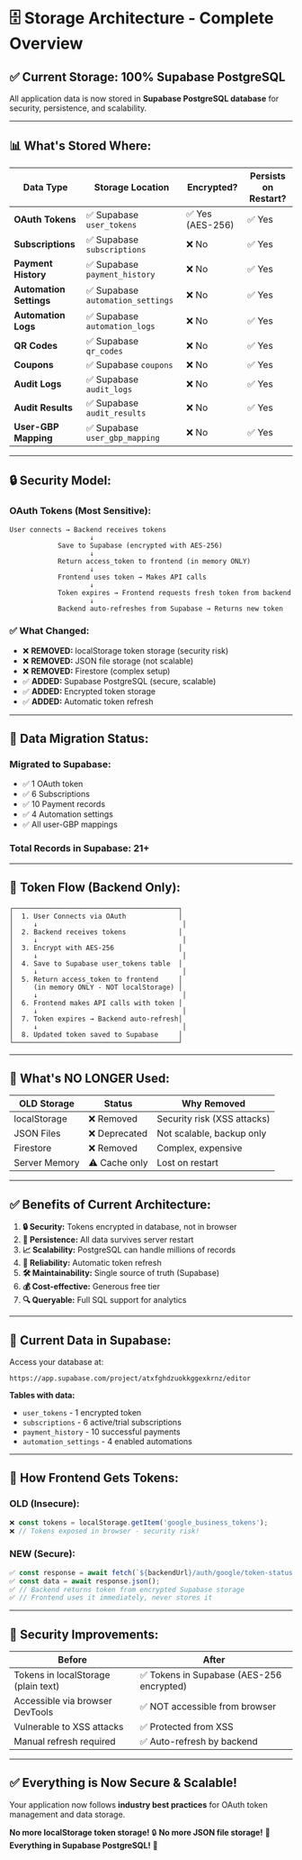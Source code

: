 # 🗄️ Storage Architecture - Complete Overview

## ✅ **Current Storage: 100% Supabase PostgreSQL**

All application data is now stored in **Supabase PostgreSQL database** for security, persistence, and scalability.

---

## 📊 **What's Stored Where:**

| Data Type | Storage Location | Encrypted? | Persists on Restart? |
|-----------|-----------------|------------|---------------------|
| **OAuth Tokens** | ✅ Supabase `user_tokens` | ✅ Yes (AES-256) | ✅ Yes |
| **Subscriptions** | ✅ Supabase `subscriptions` | ❌ No | ✅ Yes |
| **Payment History** | ✅ Supabase `payment_history` | ❌ No | ✅ Yes |
| **Automation Settings** | ✅ Supabase `automation_settings` | ❌ No | ✅ Yes |
| **Automation Logs** | ✅ Supabase `automation_logs` | ❌ No | ✅ Yes |
| **QR Codes** | ✅ Supabase `qr_codes` | ❌ No | ✅ Yes |
| **Coupons** | ✅ Supabase `coupons` | ❌ No | ✅ Yes |
| **Audit Logs** | ✅ Supabase `audit_logs` | ❌ No | ✅ Yes |
| **Audit Results** | ✅ Supabase `audit_results` | ❌ No | ✅ Yes |
| **User-GBP Mapping** | ✅ Supabase `user_gbp_mapping` | ❌ No | ✅ Yes |

---

## 🔒 **Security Model:**

### **OAuth Tokens (Most Sensitive):**
```
User connects → Backend receives tokens
                    ↓
            Save to Supabase (encrypted with AES-256)
                    ↓
            Return access_token to frontend (in memory ONLY)
                    ↓
            Frontend uses token → Makes API calls
                    ↓
            Token expires → Frontend requests fresh token from backend
                    ↓
            Backend auto-refreshes from Supabase → Returns new token
```

### **✅ What Changed:**
- ❌ **REMOVED:** localStorage token storage (security risk)
- ❌ **REMOVED:** JSON file storage (not scalable)
- ❌ **REMOVED:** Firestore (complex setup)
- ✅ **ADDED:** Supabase PostgreSQL (secure, scalable)
- ✅ **ADDED:** Encrypted token storage
- ✅ **ADDED:** Automatic token refresh

---

## 💾 **Data Migration Status:**

### **Migrated to Supabase:**
- ✅ 1 OAuth token
- ✅ 6 Subscriptions
- ✅ 10 Payment records
- ✅ 4 Automation settings
- ✅ All user-GBP mappings

### **Total Records in Supabase:** 21+

---

## 🔄 **Token Flow (Backend Only):**

```
┌─────────────────────────────────────────┐
│  1. User Connects via OAuth             │
│     ↓                                    │
│  2. Backend receives tokens             │
│     ↓                                    │
│  3. Encrypt with AES-256                │
│     ↓                                    │
│  4. Save to Supabase user_tokens table  │
│     ↓                                    │
│  5. Return access_token to frontend     │
│     (in memory ONLY - NOT localStorage) │
│     ↓                                    │
│  6. Frontend makes API calls with token │
│     ↓                                    │
│  7. Token expires → Backend auto-refresh│
│     ↓                                    │
│  8. Updated token saved to Supabase     │
└─────────────────────────────────────────┘
```

---

## 🚫 **What's NO LONGER Used:**

| OLD Storage | Status | Why Removed |
|------------|--------|-------------|
| localStorage | ❌ Removed | Security risk (XSS attacks) |
| JSON Files | ❌ Deprecated | Not scalable, backup only |
| Firestore | ❌ Removed | Complex, expensive |
| Server Memory | ⚠️ Cache only | Lost on restart |

---

## ✅ **Benefits of Current Architecture:**

1. **🔒 Security:** Tokens encrypted in database, not in browser
2. **💾 Persistence:** All data survives server restart
3. **📈 Scalability:** PostgreSQL can handle millions of records
4. **🔄 Reliability:** Automatic token refresh
5. **🛠️ Maintainability:** Single source of truth (Supabase)
6. **💰 Cost-effective:** Generous free tier
7. **🔍 Queryable:** Full SQL support for analytics

---

## 📍 **Current Data in Supabase:**

Access your database at:
```
https://app.supabase.com/project/atxfghdzuokkggexkrnz/editor
```

**Tables with data:**
- `user_tokens` - 1 encrypted token
- `subscriptions` - 6 active/trial subscriptions
- `payment_history` - 10 successful payments
- `automation_settings` - 4 enabled automations

---

## 🎯 **How Frontend Gets Tokens:**

### **OLD (Insecure):**
```javascript
❌ const tokens = localStorage.getItem('google_business_tokens');
❌ // Tokens exposed in browser - security risk!
```

### **NEW (Secure):**
```javascript
✅ const response = await fetch(`${backendUrl}/auth/google/token-status/${userId}`);
✅ const data = await response.json();
✅ // Backend returns token from encrypted Supabase storage
✅ // Frontend uses it immediately, never stores it
```

---

## 🔐 **Security Improvements:**

| Before | After |
|--------|-------|
| Tokens in localStorage (plain text) | ✅ Tokens in Supabase (AES-256 encrypted) |
| Accessible via browser DevTools | ✅ NOT accessible from browser |
| Vulnerable to XSS attacks | ✅ Protected from XSS |
| Manual refresh required | ✅ Auto-refresh by backend |

---

## ✅ **Everything is Now Secure & Scalable!**

Your application now follows **industry best practices** for OAuth token management and data storage.

**No more localStorage token storage!** 🔒
**No more JSON file storage!** 💾
**Everything in Supabase PostgreSQL!** 🎉

